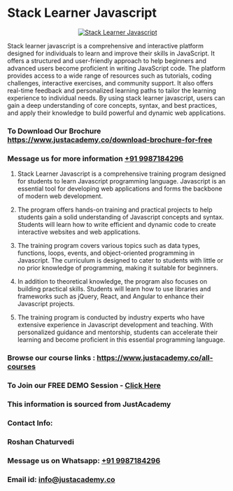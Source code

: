 # Stack Learner Javascript

<p align="center">
  <a href="https://justacademy.co/program-detail/full-stack-web-development">
    <img src="https://justacademy.co/storage2/program_images/1704700371.webp" alt="Stack Learner Javascript">
  </a>
</p>


Stack learner javascript is a comprehensive and interactive platform designed for individuals to learn and improve their skills in JavaScript. It offers a structured and user-friendly approach to help beginners and advanced users become proficient in writing JavaScript code. The platform provides access to a wide range of resources such as tutorials, coding challenges, interactive exercises, and community support. It also offers real-time feedback and personalized learning paths to tailor the learning experience to individual needs. By using stack learner javascript, users can gain a deep understanding of core concepts, syntax, and best practices, and apply their knowledge to build powerful and dynamic web applications.
### To Download Our Brochure https://www.justacademy.co/download-brochure-for-free
### Message us for more information [+91 9987184296](https://api.whatsapp.com/send?phone=919987184296)
1) Stack Learner Javascript is a comprehensive training program designed for students to learn Javascript programming language.
Javascript is an essential tool for developing web applications and forms the backbone of modern web development.

2) The program offers hands-on training and practical projects to help students gain a solid understanding of Javascript concepts and syntax.
Students will learn how to write efficient and dynamic code to create interactive websites and web applications.

3) The training program covers various topics such as data types, functions, loops, events, and object-oriented programming in Javascript.
The curriculum is designed to cater to students with little or no prior knowledge of programming, making it suitable for beginners.

4) In addition to theoretical knowledge, the program also focuses on building practical skills. Students will learn how to use libraries and frameworks such as jQuery, React, and Angular to enhance their Javascript projects.

5) The training program is conducted by industry experts who have extensive experience in Javascript development and teaching.
With personalized guidance and mentorship, students can accelerate their learning and become proficient in this essential programming language.

### Browse our course links : https://www.justacademy.co/all-courses 
### To Join our FREE DEMO Session - [Click Here](https://www.justacademy.co/register-for-course-demo)


### This information is sourced from JustAcademy
### Contact Info:
### Roshan Chaturvedi
### Message us on Whatsapp: [+91 9987184296](https://api.whatsapp.com/send?phone=919987184296)
### Email id: [info@justacademy.co](mailto:info@justacademy.co)
                    